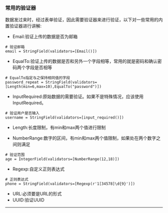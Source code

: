 ### 常用的验证器

数据发过来时，经过表单验证，因此需要验证器来进行验证，以下对一些常用的内置验证器进行讲解:

* Email:验证上传的数据是否为邮箱

```
# 验证邮箱
email = StringField(validators=[Email()])
```

* EqualTo:验证上传的数据是否和另外一个字段相等，常用的就是密码和确认密码两个字段是否相等

```
# EqualTo指定与之保持相同值的字段
password_repeat = StringField(validators=[Length(min=6,max=10),EqualTo("password")])
```

* InputRequired:原始数据的需要验证。如果不是特殊情况，应该使用InputRequired。

```
# 验证用户是否输入
username = StringField(validators=[input_required()])
```

* Length:长度限制，有min和max两个值进行限制



* NumberRange:数字的区间，有min和max两个值限制，如果处在两个数字之间则满足

```
# 验证范围
age = IntegerField(validators=[NumberRange(12,18)])
```

* Regexp:自定义正则表达式

```
# 正则表达式
phone = StringField(validators=[Regexp(r'1[34578]\d{9}')])
```

* URL:必须要是URL的形式
* UUID:验证UUID

---




